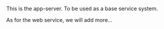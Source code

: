 This is the app-server.
To be used as a base service system.

As for the web service, we will add more...
